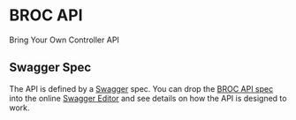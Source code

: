 # BROC API

Bring Your Own Controller API

## Swagger Spec

The API is defined by a [Swagger](https://swagger.io/) spec. You can drop the [BROC API spec](./spec/api.yml) into the online [Swagger Editor](https://editor.swagger.io/) and see details on how the API is designed to work.
